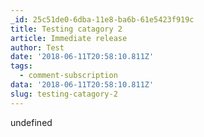 ```yaml
---
_id: 25c51de0-6dba-11e8-ba6b-61e5423f919c
title: Testing catagory 2
article: Immediate release
author: Test
date: '2018-06-11T20:58:10.811Z'
tags:
  - comment-subscription
data: '2018-06-11T20:58:10.811Z'
slug: testing-catagory-2
---
```

undefined
